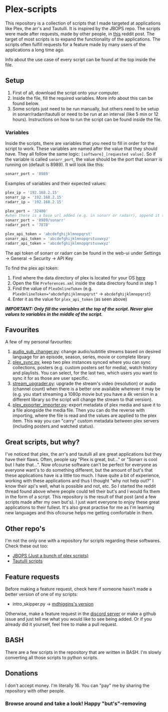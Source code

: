 # Plex-scripts

This repository is a collection of scripts that I made targeted at applications like Plex, the arr's and Tautulli. It is inspired by the JBOPS repo. The scripts were made after requests, made by other people, in [this](https://www.reddit.com/r/PleX/comments/pbwf41/ill_make_any_script_suggestions_you_give/) reddit post. The target of most scripts is to expand the functionality of the applications. The scripts often fulfill requests for a feature made by many users of the applications a long time ago.

Info about the use case of every script can be found at the top inside the file.

## Setup
1. First of all, download the script onto your computer.
2. Inside the file, fill the required variables. More info about this can be found below.
3. Some scripts just need to be run manually, but others need to be setup in sonarr/radarr/tautulli or need to be run at an interval (like 5 min or 12 hours). Instructions on how to run the script can be found inside the file.

### Variables
Inside the scripts, there are variables that you need to fill in order for the script to work. These variables are named after the value that they should have. They all follow the same logic: `[software]_[requested value]`. So if the variable is called `sonarr_port`, the value should be the port that sonarr is running on (default is 8989). It will look like this: 
```python
sonarr_port = '8989'
```

Examples of variables and their expected values:
```python
plex_ip = '192.168.2.15'
sonarr_ip = '192.168.2.15'
radarr_ip = '192.168.2.15'

plex_port = '32400'
#when there is a base url added (e.g. in sonarr or radarr), append it to the port:
sonarr_port = '8989/sonarr'
radarr_port = '7878'

plex_api_token = 'abcdefghijklmnopqrst'
sonarr_api_token = 'abcdefghijklmnopqrstuvwxyz'
radarr_api_token = 'abcdefghijklmnopqrstuvwxyz'
```
The api token of sonarr or radarr can be found in the web-ui under Settings -> General -> Security -> API Key

To find the plex api token:
1. Find where the data directory of plex is located for your OS [here](https://support.plex.tv/articles/202915258-where-is-the-plex-media-server-data-directory-located/)
2. Open the file `Preferences.xml` inside the data directory found in step 1
3. Find the value of `PlexOnlineToken` (e.g. `PlexOnlineToken="abcdefghijklmnopqrst"` -> `abcdefghijklmnopqrst`)
4. Enter it as the value for `plex_api_token` (as seen above)

**_IMPORTANT: Only fill the variables at the top of the script. Never give values to variables in the middle of the script._**

## Favourites
A few of my personal favourites:
1. [audio_sub_changer.py](https://github.com/Casvt/Plex-scripts/blob/main/changing_settings/audio_sub_changer.py): change audio/subtitle streams based on desired language for an episode, season, series, movie or complete library
2. [plex_sync.py](https://github.com/Casvt/Plex-scripts/blob/main/multiple_servers/plex_sync.py), keep two plex instances synced where you can sync collections, posters (e.g. custom posters set for media), watch history and playlists. You can select, for the last two, which users you want to sync it for as those are user specific.
3. [stream_upgrader.py](https://github.com/Casvt/Plex-scripts/blob/main/stream_control/stream_upgrader.py): upgrade the stream's video (resolution) or audio (channel count) when there is a better one available wherever it may be (e.g. you start streaming a 1080p movie but you have a 4k version in a different library so the script will change the stream to that version).
4. [plex_exporter_importer.py](https://github.com/Casvt/Plex-scripts/blob/main/multiple_servers/plex_exporter_importer.py): export metadata of plex media and save it to a file alongside the media file. Then you can do the reverse with importing, where the file is read and the values are applied to the plex item. This way you can "carry" custom metadata between plex servers (including posters and watched status).

## Great scripts, but why?
I've noticed that plex, the arr's and tautulli all are great applications but they have their flaws. Often, people say "Plex is great, but..." or "Sonarr is cool but I hate that...". Now ofcourse software can't be perfect for everyone as everyone want's to do something different, but the amount of but's that these applications have is a little too much. I have quite a bit of experience, working with these applications and thus I thought "why not help out?" I know their api's well, what is possible and not, etc. So I started the reddit thread found above where people could tell their but's and I would fix them in the form of a script. This repository is the result of that post (and a few scripts made after my own but's). I just want everyone to enjoy these great applications to their fullest. It's also great practise for me as I'm learning new languages and this ofcourse helps me getting comfortable in them.

## Other repo's
I'm not the only one with a repository for scripts regarding these softwares. Check these out too:
- [JBOPS (Just a bunch of plex scripts)](https://github.com/blacktwin/JBOPS)
- [Tautulli scripts](https://github.com/Tautulli/Tautulli/wiki/Custom-Scripts#list-of-user-created-scripts)

## Feature requests
Before making a feature request, check here if someone hasn't made a better version of one of my scripts:
- intro_skipper.py -> [mdhiggins's version](https://github.com/mdhiggins/PlexAutoSkip)

Otherwise, make a feature request in the [discord server](https://discord.gg/AbCQ9tduZA) or make a github issue and just tell me what you would like to see being added. Or if you already did it yourself, feel free to make a pull request.

## BASH
There are a few scripts in the repository that are written in BASH. I'm slowly converting all those scripts to python scripts.

## Donations
I don't accept money. I'm literally 16. You can "pay" me by sharing the repository with other people.

### **Browse around and take a look! Happy "but's"-removing**
